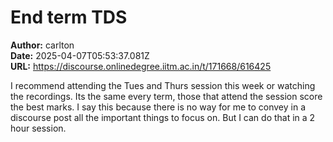 # End term TDS

**Author:** carlton  
**Date:** 2025-04-07T05:53:37.081Z  
**URL:** https://discourse.onlinedegree.iitm.ac.in/t/171668/616425

I recommend attending the Tues and Thurs session this week or watching the recordings. Its the same every term, those that attend the session score the best marks. I say this because there is no way for me to convey in a discourse post all the important things to focus on. But I can do that in a 2 hour session.
